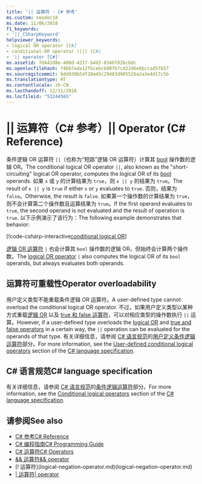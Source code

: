 ```yaml
---
title: '|| 运算符 - C# 参考'
ms.custom: seodec18
ms.date: 11/06/2018
f1_keywords:
- '||_CSharpKeyword'
helpviewer_keywords:
- logical OR operator [C#]
- conditional-OR operator (||) [C#]
- '|| operator [C#]'
ms.assetid: 7d442d8e-400d-421f-b4d2-034bf82bcbdc
ms.openlocfilehash: f4bb7ada12fbcebcb90fb7cd22d6e6bccad5fb57
ms.sourcegitcommit: bdd930b5df20a45c29483d905526a2a3e4d17c5b
ms.translationtype: HT
ms.contentlocale: zh-CN
ms.lasthandoff: 12/11/2018
ms.locfileid: "53244565"
---
```

# <a name="-operator-c-reference"></a><span data-ttu-id="afdf3-102">|| 运算符（C# 参考）</span><span class="sxs-lookup"><span data-stu-id="afdf3-102">|| Operator (C# Reference)</span></span>

<span data-ttu-id="afdf3-103">条件逻辑 OR 运算符 `||`（也称为“短路”逻辑 OR 运算符）计算其 [bool](../keywords/bool.md) 操作数的逻辑 OR。</span><span class="sxs-lookup"><span data-stu-id="afdf3-103">The conditional logical OR operator `||`, also known as the "short-circuiting" logical OR operator, computes the logical OR of its [bool](../keywords/bool.md) operands.</span></span> <span data-ttu-id="afdf3-104">如果 `x` 或 `y` 的计算结果为 `true`，则 `x || y` 的结果为 `true`。</span><span class="sxs-lookup"><span data-stu-id="afdf3-104">The result of `x || y` is `true` if either `x` or `y` evaluates to `true`.</span></span> <span data-ttu-id="afdf3-105">否则，结果为 `false`。</span><span class="sxs-lookup"><span data-stu-id="afdf3-105">Otherwise, the result is `false`.</span></span> <span data-ttu-id="afdf3-106">如果第一个操作数的计算结果为 `true`，则不会计算第二个操作数且运算结果为 `true`。</span><span class="sxs-lookup"><span data-stu-id="afdf3-106">If the first operand evaluates to `true`, the second operand is not evaluated and the result of operation is `true`.</span></span> <span data-ttu-id="afdf3-107">以下示例演示了该行为：</span><span class="sxs-lookup"><span data-stu-id="afdf3-107">The following example demonstrates that behavior:</span></span>

[!code-csharp-interactive[conditional logical OR](~/samples/snippets/csharp/language-reference/operators/ConditionalLogicalOperatorsExamples.cs#Or)]

<span data-ttu-id="afdf3-108">[逻辑 OR 运算符](or-operator.md) `|` 也会计算其 `bool` 操作数的逻辑 OR，但始终会计算两个操作数。</span><span class="sxs-lookup"><span data-stu-id="afdf3-108">The [logical OR operator](or-operator.md) `|` also computes the logical OR of its `bool` operands, but always evaluates both operands.</span></span>

## <a name="operator-overloadability"></a><span data-ttu-id="afdf3-109">运算符可重载性</span><span class="sxs-lookup"><span data-stu-id="afdf3-109">Operator overloadability</span></span>

<span data-ttu-id="afdf3-110">用户定义类型不能重载条件逻辑 OR 运算符。</span><span class="sxs-lookup"><span data-stu-id="afdf3-110">A user-defined type cannot overload the conditional logical OR operator.</span></span> <span data-ttu-id="afdf3-111">不过，如果用户定义类型以某种方式重载[逻辑 OR](or-operator.md) 以及 [true 和 false 运算符](../keywords/true-false-operators.md)，可以对相应类型的操作数执行 `||` 运算。</span><span class="sxs-lookup"><span data-stu-id="afdf3-111">However, if a user-defined type overloads the [logical OR](or-operator.md) and [true and false operators](../keywords/true-false-operators.md) in a certain way, the `||` operation can be evaluated for the operands of that type.</span></span> <span data-ttu-id="afdf3-112">有关详细信息，请参阅 [C# 语言规范](../language-specification/index.md)的[用户定义条件逻辑运算符](~/_csharplang/spec/expressions.md#user-defined-conditional-logical-operators)部分。</span><span class="sxs-lookup"><span data-stu-id="afdf3-112">For more information, see the [User-defined conditional logical operators](~/_csharplang/spec/expressions.md#user-defined-conditional-logical-operators) section of the [C# language specification](../language-specification/index.md).</span></span>

## <a name="c-language-specification"></a><span data-ttu-id="afdf3-113">C# 语言规范</span><span class="sxs-lookup"><span data-stu-id="afdf3-113">C# language specification</span></span>

<span data-ttu-id="afdf3-114">有关详细信息，请参阅 [C# 语言规范](../language-specification/index.md)的[条件逻辑运算符](~/_csharplang/spec/expressions.md#conditional-logical-operators)部分。</span><span class="sxs-lookup"><span data-stu-id="afdf3-114">For more information, see the [Conditional logical operators](~/_csharplang/spec/expressions.md#conditional-logical-operators) section of the [C# language specification](../language-specification/index.md).</span></span>

## <a name="see-also"></a><span data-ttu-id="afdf3-115">请参阅</span><span class="sxs-lookup"><span data-stu-id="afdf3-115">See also</span></span>

- [<span data-ttu-id="afdf3-116">C# 参考</span><span class="sxs-lookup"><span data-stu-id="afdf3-116">C# Reference</span></span>](../index.md)
- [<span data-ttu-id="afdf3-117">C# 编程指南</span><span class="sxs-lookup"><span data-stu-id="afdf3-117">C# Programming Guide</span></span>](../../programming-guide/index.md)
- [<span data-ttu-id="afdf3-118">C# 运算符</span><span class="sxs-lookup"><span data-stu-id="afdf3-118">C# Operators</span></span>](index.md)
- [<span data-ttu-id="afdf3-119">&& 运算符</span><span class="sxs-lookup"><span data-stu-id="afdf3-119">&& operator</span></span>](conditional-and-operator.md)
- [! 运算符]<span data-ttu-id="afdf3-120">(logical-negation-operator.md)</span><span class="sxs-lookup"><span data-stu-id="afdf3-120">(logical-negation-operator.md)</span></span>
- [<span data-ttu-id="afdf3-121">| 运算符</span><span class="sxs-lookup"><span data-stu-id="afdf3-121">| operator</span></span>](or-operator.md)
